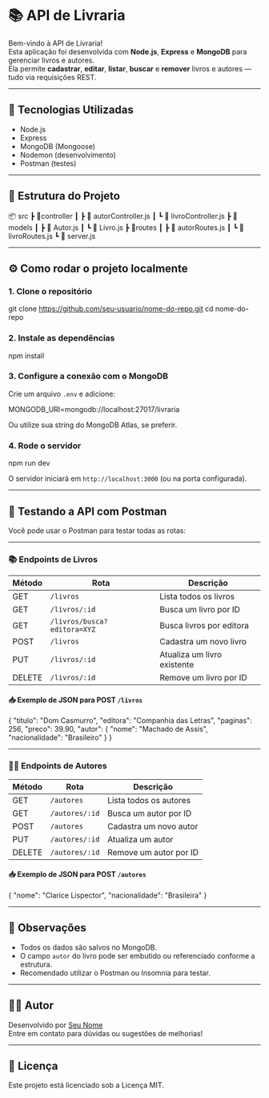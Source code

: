 # 📚 API de Livraria

Bem-vindo à API de Livraria!  
Esta aplicação foi desenvolvida com **Node.js**, **Express** e **MongoDB** para gerenciar livros e autores.  
Ela permite **cadastrar**, **editar**, **listar**, **buscar** e **remover** livros e autores — tudo via requisições REST.

---

## 🚀 Tecnologias Utilizadas

- Node.js
- Express
- MongoDB (Mongoose)
- Nodemon (desenvolvimento)
- Postman (testes)

---

## 📁 Estrutura do Projeto

📦 src
 ┣ 📂controller
 ┃ ┣ 📜 autorController.js
 ┃ ┗ 📜 livroController.js
 ┣ 📂models
 ┃ ┣ 📜 Autor.js
 ┃ ┗ 📜 Livro.js
 ┣ 📂routes
 ┃ ┣ 📜 autorRoutes.js
 ┃ ┗ 📜 livroRoutes.js
 ┗ 📜 server.js

---

## ⚙️ Como rodar o projeto localmente

### 1. Clone o repositório

git clone https://github.com/seu-usuario/nome-do-repo.git
cd nome-do-repo

### 2. Instale as dependências

npm install

### 3. Configure a conexão com o MongoDB

Crie um arquivo `.env` e adicione:

MONGODB_URI=mongodb://localhost:27017/livraria

Ou utilize sua string do MongoDB Atlas, se preferir.

### 4. Rode o servidor

npm run dev

O servidor iniciará em `http://localhost:3000` (ou na porta configurada).

---

## 🧪 Testando a API com Postman

Você pode usar o Postman para testar todas as rotas:

---

### 📚 Endpoints de Livros

| Método | Rota                            | Descrição                        |
|--------|----------------------------------|----------------------------------|
| GET    | `/livros`                        | Lista todos os livros            |
| GET    | `/livros/:id`                    | Busca um livro por ID            |
| GET    | `/livros/busca?editora=XYZ`      | Busca livros por editora         |
| POST   | `/livros`                        | Cadastra um novo livro           |
| PUT    | `/livros/:id`                    | Atualiza um livro existente      |
| DELETE | `/livros/:id`                    | Remove um livro por ID           |

#### 📥 Exemplo de JSON para POST `/livros`

{
  "titulo": "Dom Casmurro",
  "editora": "Companhia das Letras",
  "paginas": 256,
  "preco": 39.90,
  "autor": {
    "nome": "Machado de Assis",
    "nacionalidade": "Brasileiro"
  }
}

---

### 👨‍🏫 Endpoints de Autores

| Método | Rota               | Descrição                   |
|--------|---------------------|-----------------------------|
| GET    | `/autores`          | Lista todos os autores      |
| GET    | `/autores/:id`      | Busca um autor por ID       |
| POST   | `/autores`          | Cadastra um novo autor      |
| PUT    | `/autores/:id`      | Atualiza um autor           |
| DELETE | `/autores/:id`      | Remove um autor por ID      |

#### 📥 Exemplo de JSON para POST `/autores`

{
  "nome": "Clarice Lispector",
  "nacionalidade": "Brasileira"
}

---

## 📌 Observações

- Todos os dados são salvos no MongoDB.
- O campo `autor` do livro pode ser embutido ou referenciado conforme a estrutura.
- Recomendado utilizar o Postman ou Insomnia para testar.

---

## 🧑‍💻 Autor

Desenvolvido por [Seu Nome](https://github.com/seu-usuario)  
Entre em contato para dúvidas ou sugestões de melhorias!

---

## 📝 Licença

Este projeto está licenciado sob a Licença MIT.